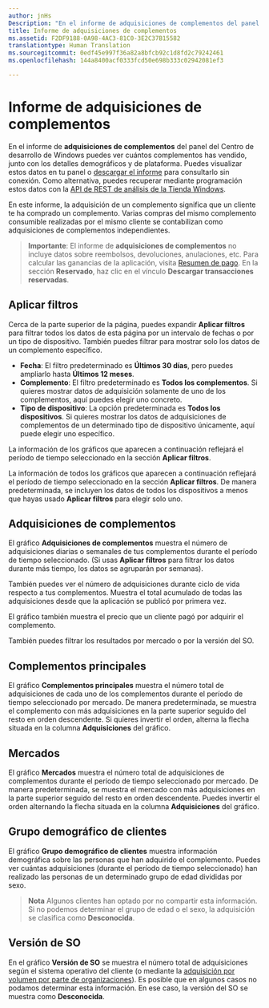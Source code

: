 ```yaml
---
author: jnHs
Description: "En el informe de adquisiciones de complementos del panel del Centro de desarrollo de Windows puedes ver cuántos complementos has vendido, junto con los detalles demográficos y de plataforma."
title: Informe de adquisiciones de complementos
ms.assetid: F2DF9188-0A98-4AC3-81C0-3E2C37B15582
translationtype: Human Translation
ms.sourcegitcommit: 0edf45e997f36a82a8bfcb92c1d8fd2c79242461
ms.openlocfilehash: 144a8400acf0333fcd50e698b333c02942081ef3

---
```


# Informe de adquisiciones de complementos


En el informe de **adquisiciones de complementos** del panel del Centro de desarrollo de Windows puedes ver cuántos complementos has vendido, junto con los detalles demográficos y de plataforma. Puedes visualizar estos datos en tu panel o [descargar el informe](download-analytic-reports.md) para consultarlo sin conexión. Como alternativa, puedes recuperar mediante programación estos datos con la [API de REST de análisis de la Tienda Windows](../monetize/access-analytics-data-using-windows-store-services.md).

En este informe, la adquisición de un complemento significa que un cliente te ha comprado un complemento. Varias compras del mismo complemento consumible realizadas por el mismo cliente se contabilizan como adquisiciones de complementos independientes.

> **Importante**: El informe de **adquisiciones de complementos** no incluye datos sobre reembolsos, devoluciones, anulaciones, etc. Para calcular las ganancias de la aplicación, visita [Resumen de pago](payout-summary.md). En la sección **Reservado**, haz clic en el vínculo **Descargar transacciones reservadas**.

## Aplicar filtros


Cerca de la parte superior de la página, puedes expandir **Aplicar filtros** para filtrar todos los datos de esta página por un intervalo de fechas o por un tipo de dispositivo. También puedes filtrar para mostrar solo los datos de un complemento específico.

-   **Fecha**: El filtro predeterminado es **Últimos 30 días**, pero puedes ampliarlo hasta **Últimos 12 meses**.
-   **Complemento**: El filtro predeterminado es **Todos los complementos**. Si quieres mostrar datos de adquisición solamente de uno de los complementos, aquí puedes elegir uno concreto.
-   **Tipo de dispositivo**: La opción predeterminada es **Todos los dispositivos**. Si quieres mostrar los datos de adquisiciones de complementos de un determinado tipo de dispositivo únicamente, aquí puede elegir uno específico.

La información de los gráficos que aparecen a continuación reflejará el período de tiempo seleccionado en la sección **Aplicar filtros**.

La información de todos los gráficos que aparecen a continuación reflejará el período de tiempo seleccionado en la sección **Aplicar filtros**. De manera predeterminada, se incluyen los datos de todos los dispositivos a menos que hayas usado **Aplicar filtros** para elegir solo uno.

## Adquisiciones de complementos


El gráfico **Adquisiciones de complementos** muestra el número de adquisiciones diarias o semanales de tus complementos durante el período de tiempo seleccionado. (Si usas **Aplicar filtros** para filtrar los datos durante más tiempo, los datos se agruparán por semanas).

También puedes ver el número de adquisiciones durante ciclo de vida respecto a tus complementos. Muestra el total acumulado de todas las adquisiciones desde que la aplicación se publicó por primera vez.

El gráfico también muestra el precio que un cliente pagó por adquirir el complemento.

También puedes filtrar los resultados por mercado o por la versión del SO.

## Complementos principales

El gráfico **Complementos principales** muestra el número total de adquisiciones de cada uno de los complementos durante el período de tiempo seleccionado por mercado. De manera predeterminada, se muestra el complemento con más adquisiciones en la parte superior seguido del resto en orden descendente. Si quieres invertir el orden, alterna la flecha situada en la columna **Adquisiciones** del gráfico.

## Mercados

El gráfico **Mercados** muestra el número total de adquisiciones de complementos durante el período de tiempo seleccionado por mercado. De manera predeterminada, se muestra el mercado con más adquisiciones en la parte superior seguido del resto en orden descendente. Puedes invertir el orden alternando la flecha situada en la columna **Adquisiciones** del gráfico.

## Grupo demográfico de clientes

El gráfico **Grupo demográfico de clientes** muestra información demográfica sobre las personas que han adquirido el complemento. Puedes ver cuántas adquisiciones (durante el período de tiempo seleccionado) han realizado las personas de un determinado grupo de edad divididas por sexo.

> **Nota** Algunos clientes han optado por no compartir esta información. Si no podemos determinar el grupo de edad o el sexo, la adquisición se clasifica como **Desconocida**.

## Versión de SO

En el gráfico **Versión de SO** se muestra el número total de adquisiciones según el sistema operativo del cliente (o mediante la [adquisición por volumen por parte de organizaciones](organizational-licensing.md)). Es posible que en algunos casos no podamos determinar esta información. En ese caso, la versión del SO se muestra como **Desconocida**.

 

 



<!--HONumber=Aug16_HO3-->


